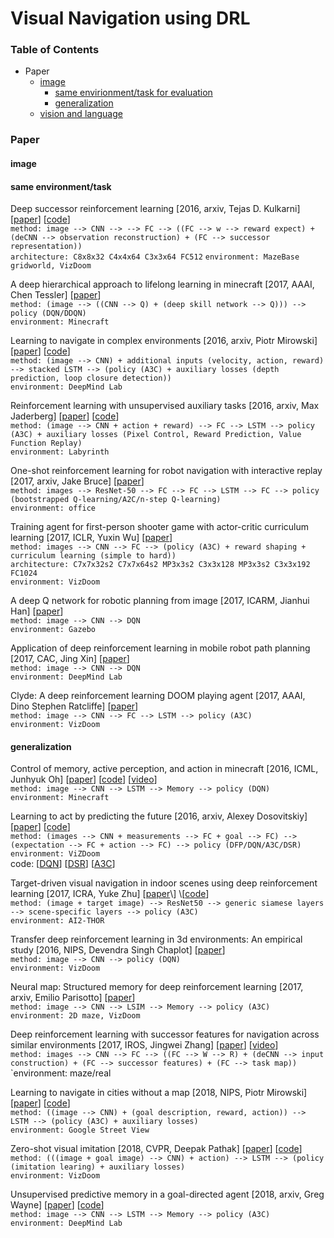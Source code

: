 # Visual Navigation using DRL

### Table of Contents
- Paper
  - <a href="#image">image</a>
    - <a href="#same">same envirionment/task for evaluation</a>
    - <a href="#unseen">generalization</a>
  - <a href="https://github.com/YunlianMoon/ResearchTopics/blob/master/VisualNavigation/vision_and_language.md">vision and language</a>

### Paper

#### <a name="image">image</a>

#### <a name="same">same environment/task</a>

Deep successor reinforcement learning \[2016, arxiv, Tejas D. Kulkarni\] \[[paper](https://arxiv.org/pdf/1606.02396.pdf)\] \[[code](https://github.com/Ardavans/DSR)\]<br/>
`method: image --> CNN --> --> FC --> ((FC --> w --> reward expect) + (deCNN --> observation reconstruction) + (FC --> successor representation))`<br/>
`architecture: C8x8x32 C4x4x64 C3x3x64 FC512`
`environment: MazeBase gridworld, VizDoom`

A deep hierarchical approach to lifelong learning in minecraft \[2017, AAAI, Chen Tessler\] \[[paper](https://www.aaai.org/ocs/index.php/AAAI/AAAI17/paper/download/14630/13950)\]<br/>
`method: (image --> ((CNN --> Q) + (deep skill network --> Q))) --> policy (DQN/DDQN)`<br/>
`environment: Minecraft`

Learning to navigate in complex environments \[2016, arxiv, Piotr Mirowski\] \[[paper](https://arxiv.org/pdf/1611.03673.pdf)\] \[[code](https://github.com/tgangwani/GA3C-DeepNavigation)\]<br/>
`method: (image --> CNN) + additional inputs (velocity, action, reward) --> stacked LSTM --> (policy (A3C) + auxiliary losses (depth prediction, loop closure detection))` <br/>
`environment: DeepMind Lab`

Reinforcement learning with unsupervised auxiliary tasks \[2016, arxiv, Max Jaderberg\] \[[paper](https://arxiv.org/pdf/1611.05397.pdf)\] \[[code](https://github.com/miyosuda/unreal)\]<br/>
`method: (image --> CNN + action + reward) --> FC --> LSTM --> policy (A3C) + auxiliary losses (Pixel Control, Reward Prediction, Value Function Replay)`<br/>
`environment: Labyrinth`

One-shot reinforcement learning for robot navigation with interactive replay \[2017, arxiv, Jake Bruce\] \[[paper](https://arxiv.org/pdf/1711.10137.pdf)\]<br/>
`method: images --> ResNet-50 --> FC --> FC --> LSTM --> FC --> policy (bootstrapped Q-learning/A2C/n-step Q-learning)`<br/>
`environment: office`

Training agent for first-person shooter game with actor-critic curriculum learning \[2017, ICLR, Yuxin Wu\] \[[paper](https://openreview.net/pdf?id=Hk3mPK5gg)\]<br/>
`method: images --> CNN --> FC --> (policy (A3C) + reward shaping + curriculum learning (simple to hard))`<br/>
`architecture: C7x7x32s2 C7x7x64s2 MP3x3s2 C3x3x128 MP3x3s2 C3x3x192 FC1024`<br/>
`environment: VizDoom`

A deep Q network for robotic planning from image \[2017, ICARM, Jianhui Han\] \[[paper](https://ieeexplore.ieee.org/stamp/stamp.jsp?tp=&arnumber=8273235)\]<br/>
`method: image --> CNN --> DQN`<br/>
`environment: Gazebo`

Application of deep reinforcement learning in mobile robot path planning \[2017, CAC, Jing Xin\] \[[paper](https://ieeexplore.ieee.org/stamp/stamp.jsp?tp=&arnumber=8244061)\]<br/>
`method: image --> CNN --> DQN`<br/>
`environment: DeepMind Lab`

Clyde: A deep reinforcement learning DOOM playing agent \[2017, AAAI, Dino Stephen Ratcliffe\] \[[paper](https://www.aaai.org/ocs/index.php/WS/AAAIW17/paper/viewPaper/15130)\]<br/>
`method: image --> CNN --> FC --> LSTM --> policy (A3C)`<br/>
`environment: VizDoom`

#### <a name="unseen">generalization</a>

Control of memory, active perception, and action in minecraft \[2016, ICML, Junhyuk Oh\] \[[paper](https://arxiv.org/pdf/1605.09128.pdf)\] \[[code](https://github.com/junhyukoh/icml2016-minecraft)\] \[[video](https://sites.google.com/a/umich.edu/junhyuk-oh/icml2016-minecraft)\]<br/>
`method: image --> CNN --> LSTM --> Memory --> policy (DQN)`<br/>
`environment: Minecraft`

Learning to act by predicting the future \[2016, arxiv, Alexey Dosovitskiy\] \[[paper](https://arxiv.org/pdf/1611.01779.pdf)\] \[[code](https://github.com/intel-isl/DirectFuturePrediction)\] <br/>
`method: (images --> CNN + measurements --> FC + goal --> FC) --> (expectation --> FC + action --> FC) --> policy (DFP/DQN/A3C/DSR)`<br/>
`environment: ViZDoom` <br/>
code: \[[DQN](https://github.com/kuz/DeepMind-Atari-Deep-Q-Learner)\] \[[DSR](https://github.com/Ardavans/DSR)\] \[[A3C](https://github.com/muupan/async-rl)\]

Target-driven visual navigation in indoor scenes using deep reinforcement learning \[2017, ICRA, Yuke Zhu\] \[[paper](https://arxiv.org/pdf/1609.05143.pdf,)\] \[[code](https://github.com/yushu-liu/icra2017-visual-navigation)\]<br/>
`method: (image + target image) --> ResNet50 --> generic siamese layers --> scene-specific layers --> policy (A3C)`<br/>
`environment: AI2-THOR`

Transfer deep reinforcement learning in 3d environments: An empirical study \[2016, NIPS, Devendra Singh Chaplot\] \[[paper](http://www.cs.cmu.edu/~rsalakhu/papers/DeepRL_Transfer.pdf)\]<br/>
`method: image --> CNN --> policy (DQN)`<br/>
`environment: VizDoom`

Neural map: Structured memory for deep reinforcement learning \[2017, arxiv, Emilio Parisotto\] \[[paper](https://arxiv.org/pdf/1702.08360.pdf)\]<br/>
`method: image --> CNN --> LSIM --> Memory --> policy (A3C)`<br/>
`environment: 2D maze, VizDoom`

Deep reinforcement learning with successor features for navigation across similar environments \[2017, IROS, Jingwei Zhang\] \[[paper](https://arxiv.org/pdf/1612.05533.pdf)\] \[[video](https://youtu.be/WcCcdkhgjdY)\]<br/>
`method: images --> CNN --> FC --> ((FC --> W --> R) + (deCNN --> input construction) + (FC --> successor features) + (FC --> task map))`<br/>
`environment: maze/real

Learning to navigate in cities without a map \[2018, NIPS, Piotr Mirowski\] \[[paper](https://papers.nips.cc/paper/7509-learning-to-navigate-in-cities-without-a-map.pdf)\] \[[code](https://github.com/deepmind/streetlearn)\]<br/>
`method: ((image --> CNN) + (goal description, reward, action)) --> LSTM --> (policy (A3C) + auxiliary losses)`<br/>
`environment: Google Street View`

Zero-shot visual imitation \[2018, CVPR, Deepak Pathak\] \[[paper](http://openaccess.thecvf.com/content_cvpr_2018_workshops/papers/w40/Pathak_Zero-Shot_Visual_Imitation_CVPR_2018_paper.pdf)\] \[[code](https://github.com/pathak22/zeroshot-imitation)\]<br/>
`method: (((image + goal image) --> CNN) + action) --> LSTM --> (policy (imitation learing) + auxiliary losses)`<br/>
`environment: VizDoom`

Unsupervised predictive memory in a goal-directed agent \[2018, arxiv, Greg Wayne\] \[[paper](https://arxiv.org/pdf/1803.10760.pdf)\] \[[code](https://github.com/yosider/merlin)\]<br/>
`method: image --> CNN --> LSTM --> Memory --> policy (A3C)`<br/>
`environment: DeepMind Lab`
